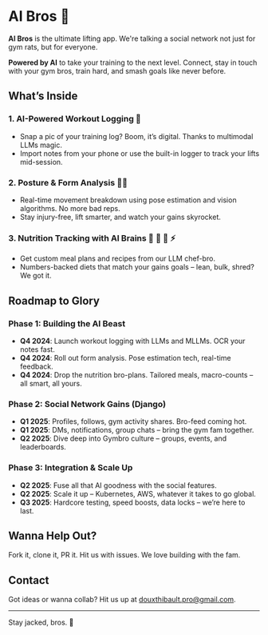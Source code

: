 # AI Bros 🤘

**AI Bros** is the ultimate lifting app. We're talking a social network not just for gym rats, but for everyone. 

**Powered by AI** to take your training to the next level. Connect, stay in touch with your gym bros, train hard, and smash goals like never before.

## What’s Inside

### 1. **AI-Powered Workout Logging**  📝
- Snap a pic of your training log? Boom, it’s digital. Thanks to multimodal LLMs magic.
- Import notes from your phone or use the built-in logger to track your lifts mid-session.

### 2. **Posture & Form Analysis** 🏋️‍♀️
- Real-time movement breakdown using pose estimation and vision algorithms. No more bad reps.
- Stay injury-free, lift smarter, and watch your gains skyrocket.

### 3. **Nutrition Tracking with AI Brains** 🥦 🍗 🥩 ⚡ 
- Get custom meal plans and recipes from our LLM chef-bro.
- Numbers-backed diets that match your gains goals – lean, bulk, shred? We got it.

## Roadmap to Glory

### **Phase 1: Building the AI Beast** 
- **Q4 2024**: Launch workout logging with LLMs and MLLMs. OCR your notes fast.
- **Q4 2024**: Roll out form analysis. Pose estimation tech, real-time feedback.
- **Q4 2024**: Drop the nutrition bro-plans. Tailored meals, macro-counts – all smart, all yours.

### **Phase 2: Social Network Gains (Django)** 
- **Q1 2025**: Profiles, follows, gym activity shares. Bro-feed coming hot.
- **Q1 2025**: DMs, notifications, group chats – bring the gym fam together.
- **Q2 2025**: Dive deep into Gymbro culture – groups, events, and leaderboards.

### **Phase 3: Integration & Scale Up**  
- **Q2 2025**: Fuse all that AI goodness with the social features.
- **Q2 2025**: Scale it up – Kubernetes, AWS, whatever it takes to go global.
- **Q3 2025**: Hardcore testing, speed boosts, data locks – we’re here to last.

## Wanna Help Out? 

Fork it, clone it, PR it. Hit us with issues. We love building with the fam.

## Contact

Got ideas or wanna collab? Hit us up at [douxthibault.pro@gmail.com](mailto:douxthibault.pro@gmail.com).

---

Stay jacked, bros. 💪
